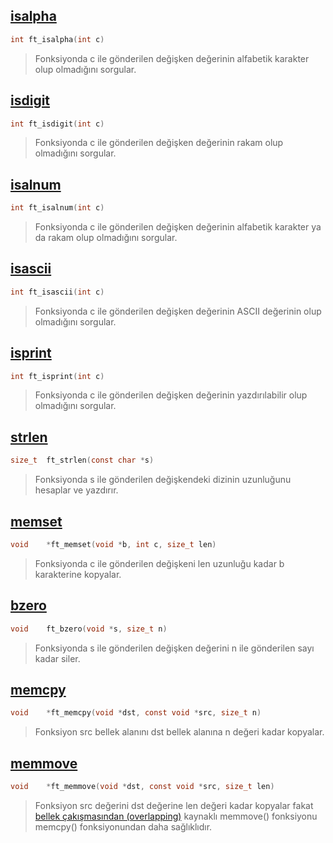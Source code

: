 ## [isalpha](https://github.com/akifdora/42kocaeli_cursus/blob/main/libft/ft_isalpha.c) ##
```c
int	ft_isalpha(int c)
```
> Fonksiyonda c ile gönderilen değişken değerinin alfabetik karakter olup olmadığını sorgular.

## [isdigit](https://github.com/akifdora/42kocaeli_cursus/blob/main/libft/ft_isdigit.c) ##
```c
int	ft_isdigit(int c)
```
> Fonksiyonda c ile gönderilen değişken değerinin rakam olup olmadığını sorgular.

## [isalnum](https://github.com/akifdora/42kocaeli_cursus/blob/main/libft/ft_isalnum.c) ##
```c
int	ft_isalnum(int c)
```
> Fonksiyonda c ile gönderilen değişken değerinin alfabetik karakter ya da rakam olup olmadığını sorgular.

## [isascii](https://github.com/akifdora/42kocaeli_cursus/blob/main/libft/ft_isascii.c) ##
```c
int	ft_isascii(int c)
```
> Fonksiyonda c ile gönderilen değişken değerinin ASCII değerinin olup olmadığını sorgular.

## [isprint](https://github.com/akifdora/42kocaeli_cursus/blob/main/libft/ft_isprint.c) ##
```c
int	ft_isprint(int c)
```
> Fonksiyonda c ile gönderilen değişken değerinin yazdırılabilir olup olmadığını sorgular.

## [strlen](https://github.com/akifdora/42kocaeli_cursus/blob/main/libft/ft_strlen.c) ##
```c
size_t	ft_strlen(const char *s)
```
> Fonksiyonda s ile gönderilen değişkendeki dizinin uzunluğunu hesaplar ve yazdırır.

## [memset](https://github.com/akifdora/42kocaeli_cursus/blob/main/libft/ft_memset.c) ##
```c
void	*ft_memset(void *b, int c, size_t len)
```
> Fonksiyonda c ile gönderilen değişkeni len uzunluğu kadar b karakterine kopyalar.

## [bzero](https://github.com/akifdora/42kocaeli_cursus/blob/main/libft/ft_bzero.c) ##
```c
void	ft_bzero(void *s, size_t n)
```
> Fonksiyonda s ile gönderilen değişken değerini n ile gönderilen sayı kadar siler.

## [memcpy](https://github.com/akifdora/42kocaeli_cursus/blob/main/libft/ft_memcpy.c) ##
```c
void	*ft_memcpy(void *dst, const void *src, size_t n)
```
> Fonksiyon src bellek alanını dst bellek alanına n değeri kadar kopyalar.

## [memmove](https://github.com/akifdora/42kocaeli_cursus/blob/main/libft/ft_memmove.c) ##
```c
void	*ft_memmove(void *dst, const void *src, size_t len)
```
> Fonksiyon src değerini dst değerine len değeri kadar kopyalar fakat [bellek çakışmasından (overlapping)](https://github.com/akifdora/42kocaeli_cursus/blob/main/libft/notes/README.md#bellek-%C3%A7ak%C4%B1%C5%9Fmas%C4%B1-overlapping) kaynaklı memmove() fonksiyonu memcpy() fonksiyonundan daha sağlıklıdır.
